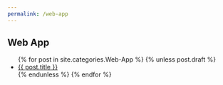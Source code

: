 ```yaml
---
permalink: /web-app
---
```


## Web App

<ul>
  {% for post in site.categories.Web-App %}
    {% unless post.draft %}
      <li><a href="{{ post.url }}">{{ post.title }}</a></li>
    {% endunless %}
  {% endfor %}
</ul>
